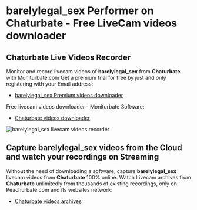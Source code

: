 # barelylegal_sex Performer on Chaturbate - Free LiveCam videos downloader

## Chaturbate Live Videos Recorder

Monitor and record livecam videos of **barelylegal_sex** from **Chaturbate** with Moniturbate.com
Get a premium trial for free by just and only registering with your Email address:
* [barelylegal_sex Premium videos downloader](https://moniturbate.com/request-demo-licence-key.html)

Free livecam videos downloader - Moniturbate Software:
* [Chaturbate videos downloader](https://moniturbate.com/moniturbate-download-software.html)

![barelylegal_sex livecam videos recorder](https://peachurnet.com/templates/moniturbate-software.png)


## Capture barelylegal_sex videos from the Cloud and watch your recordings on Streaming

Without the need of downloading a software, capture **barelylegal_sex** livecam videos from **Chaturbate** 100% online.
Watch Livecam archives from **Chaturbate** unlimitedly from thousands of existing recordings, only on Peachurbate.com and its websites network:
* [Chaturbate videos archives](https://peachurnet.com/)